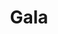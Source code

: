 ---
title : Gala
layout: negocio
slogan:
web:
categoria: Café
imagenes: ["/assets/img/directorio/gala.webp"]
direccion:
estado: Baja California
municipio: Rosarito
codigo: 22710
latitude:
longitude: 
telefono: 661 212 3422
cocina:
rango: $$
facebook:
instagram: https://www.instagram.com/gala_bajacoffee/
whatsapp: 
horariodeservicio: Martes a Jueves 2:00 PM - 9:30 PM, Viernes a Domingo 3:00 PM a 11:00 PM
descripcion: Ambiente calido y agradable ademas de muy relajante

---